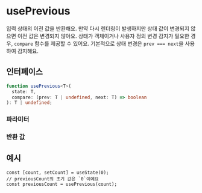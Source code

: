 # usePrevious

입력 상태의 이전 값을 반환해요. 만약 다시 렌더링이 발생하지만 상태 값이 변경되지 않으면 이전 값은 변경되지 않아요. 상태가 객체이거나 사용자 정의 변경 감지가 필요한 경우, `compare` 함수를 제공할 수 있어요. 기본적으로 상태 변경은 `prev === next`을 사용하여 감지해요.

## 인터페이스

```ts
function usePrevious<T>(
  state: T,
  compare: (prev: T | undefined, next: T) => boolean
): T | undefined;
```

### 파라미터

<Interface
  required
  name="state"
  type="T"
  description="이전 값을 추적할 상태예요."
/>

<Interface
  name="compare"
  type="(prev: T | undefined, next: T) => boolean"
  description="상태가 변경되었는지를 판단하기 위한 선택적 비교 함수예요."
/>

### 반환 값

<Interface
  name=""
  type="T | undefined"
  description="상태의 이전 값이에요."
/>

## 예시

```tsx
const [count, setCount] = useState(0);
// previousCount의 초기 값은 `0`이예요
const previousCount = usePrevious(count);
```

